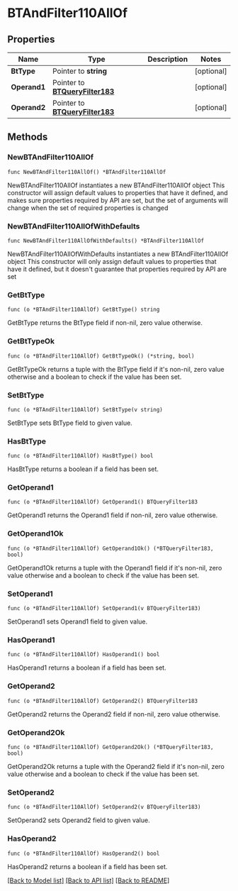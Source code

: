 # BTAndFilter110AllOf

## Properties

Name | Type | Description | Notes
------------ | ------------- | ------------- | -------------
**BtType** | Pointer to **string** |  | [optional] 
**Operand1** | Pointer to [**BTQueryFilter183**](BTQueryFilter-183.md) |  | [optional] 
**Operand2** | Pointer to [**BTQueryFilter183**](BTQueryFilter-183.md) |  | [optional] 

## Methods

### NewBTAndFilter110AllOf

`func NewBTAndFilter110AllOf() *BTAndFilter110AllOf`

NewBTAndFilter110AllOf instantiates a new BTAndFilter110AllOf object
This constructor will assign default values to properties that have it defined,
and makes sure properties required by API are set, but the set of arguments
will change when the set of required properties is changed

### NewBTAndFilter110AllOfWithDefaults

`func NewBTAndFilter110AllOfWithDefaults() *BTAndFilter110AllOf`

NewBTAndFilter110AllOfWithDefaults instantiates a new BTAndFilter110AllOf object
This constructor will only assign default values to properties that have it defined,
but it doesn't guarantee that properties required by API are set

### GetBtType

`func (o *BTAndFilter110AllOf) GetBtType() string`

GetBtType returns the BtType field if non-nil, zero value otherwise.

### GetBtTypeOk

`func (o *BTAndFilter110AllOf) GetBtTypeOk() (*string, bool)`

GetBtTypeOk returns a tuple with the BtType field if it's non-nil, zero value otherwise
and a boolean to check if the value has been set.

### SetBtType

`func (o *BTAndFilter110AllOf) SetBtType(v string)`

SetBtType sets BtType field to given value.

### HasBtType

`func (o *BTAndFilter110AllOf) HasBtType() bool`

HasBtType returns a boolean if a field has been set.

### GetOperand1

`func (o *BTAndFilter110AllOf) GetOperand1() BTQueryFilter183`

GetOperand1 returns the Operand1 field if non-nil, zero value otherwise.

### GetOperand1Ok

`func (o *BTAndFilter110AllOf) GetOperand1Ok() (*BTQueryFilter183, bool)`

GetOperand1Ok returns a tuple with the Operand1 field if it's non-nil, zero value otherwise
and a boolean to check if the value has been set.

### SetOperand1

`func (o *BTAndFilter110AllOf) SetOperand1(v BTQueryFilter183)`

SetOperand1 sets Operand1 field to given value.

### HasOperand1

`func (o *BTAndFilter110AllOf) HasOperand1() bool`

HasOperand1 returns a boolean if a field has been set.

### GetOperand2

`func (o *BTAndFilter110AllOf) GetOperand2() BTQueryFilter183`

GetOperand2 returns the Operand2 field if non-nil, zero value otherwise.

### GetOperand2Ok

`func (o *BTAndFilter110AllOf) GetOperand2Ok() (*BTQueryFilter183, bool)`

GetOperand2Ok returns a tuple with the Operand2 field if it's non-nil, zero value otherwise
and a boolean to check if the value has been set.

### SetOperand2

`func (o *BTAndFilter110AllOf) SetOperand2(v BTQueryFilter183)`

SetOperand2 sets Operand2 field to given value.

### HasOperand2

`func (o *BTAndFilter110AllOf) HasOperand2() bool`

HasOperand2 returns a boolean if a field has been set.


[[Back to Model list]](../README.md#documentation-for-models) [[Back to API list]](../README.md#documentation-for-api-endpoints) [[Back to README]](../README.md)


